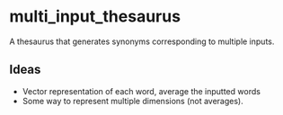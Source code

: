 # multi_input_thesaurus
A thesaurus that generates synonyms corresponding to multiple inputs.

## Ideas
- Vector representation of each word, average the inputted words
- Some way to represent multiple dimensions (not averages).

